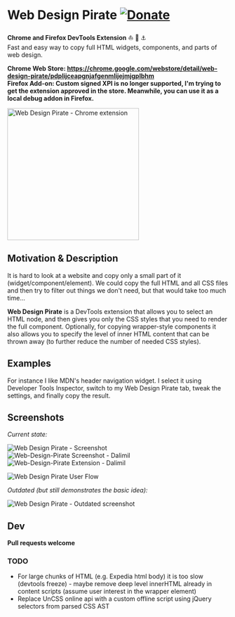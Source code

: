 # Web Design Pirate [![Donate](https://img.shields.io/badge/Donate-PayPal-green.svg)](https://www.paypal.com/cgi-bin/webscr?cmd=_s-xclick&hosted_button_id=EQYTWEHP59DJ2)

**Chrome and Firefox DevTools Extension** :boat: :ghost: :anchor:  
Fast and easy way to copy full HTML widgets, components, and parts of web design.

**Chrome Web Store: https://chrome.google.com/webstore/detail/web-design-pirate/pdplijceapgnjafgenmlijejmjgplbhm**  
**Firefox Add-on: Custom signed XPI is no longer supported, I'm trying to get the extension approved in the store. Meanwhile, you can use it as a local debug addon in Firefox.**

<a href="https://github.com/Dalimil/Web-Design-Pirate">
  <img alt="Web Design Pirate - Chrome extension" src="https://github.com/Dalimil/Web-Design-Pirate/blob/master/images/icon450.png" width="300">
</a>

## Motivation & Description
It is hard to look at a website and copy only a small part of it (widget/component/element). We could copy the full HTML and all CSS files and then try to filter out things we don't need, but that would take too much time...

**Web Design Pirate** is a DevTools extension that allows you to select an HTML node, and then gives you only the CSS styles that you need to render the full component. Optionally, for copying wrapper-style components it also allows you to specify the level of inner HTML content that can be thrown away (to further reduce the number of needed CSS styles).

## Examples
For instance I like MDN's header navigation widget. I select it using Developer Tools Inspector, switch to my Web Design Pirate tab, tweak the settings, and finally copy the result.

## Screenshots
*Current state:*

![Web Design Pirate - Screenshot](https://github.com/Dalimil/Web-Design-Pirate/blob/master/images/screenshot-1.png)
![Web-Design-Pirate Screenshot - Dalimil](https://github.com/Dalimil/Web-Design-Pirate/blob/master/images/screenshot-2.png)
![Web-Design-Pirate Extension - Dalimil](https://github.com/Dalimil/Web-Design-Pirate/blob/master/images/screenshot-3.png)

![Web Design Pirate User Flow](https://github.com/Dalimil/Web-Design-Pirate/blob/master/images/flow.gif)

*Outdated (but still demonstrates the basic idea):*

![Web Design Pirate - Outdated screenshot](https://github.com/Dalimil/Web-Design-Pirate/blob/master/images/screenshot-old.png)


## Dev
**Pull requests welcome**

### TODO
- For large chunks of HTML (e.g. Expedia html body) it is too slow (devtools freeze) - maybe remove deep level innerHTML already in content scripts (assume user interest in the wrapper element)
- Replace UnCSS online api with a custom offline script using jQuery selectors from parsed CSS AST
